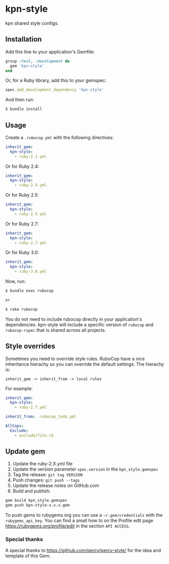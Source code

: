 # kpn-style

kpn shared style configs.

## Installation

Add this line to your application's Gemfile:

```ruby
group :test, :development do
  gem 'kpn-style'
end
```

Or, for a Ruby library, add this to your gemspec:

```ruby
spec.add_development_dependency 'kpn-style'
```

And then run:

```bash
$ bundle install
```

## Usage

Create a `.rubocop.yml` with the following directives:

```yaml
inherit_gem:
  kpn-style:
    - ruby-2.1.yml
```

Or for Ruby 2.4:

```yaml
inherit_gem:
  kpn-style:
    - ruby-2.4.yml
```

Or for Ruby 2.5:

```yaml
inherit_gem:
  kpn-style:
    - ruby-2.5.yml
```

Or for Ruby 2.7:

```yaml
inherit_gem:
  kpn-style:
    - ruby-2.7.yml
```

Or for Ruby 3.0:

```yaml
inherit_gem:
  kpn-style:
    - ruby-3.0.yml
```
Now, run:

```bash
$ bundle exec rubocop

or

$ rake rubocop
```

You do not need to include rubocop directly in your application's dependencies. kpn-style will include a specific version of `rubocop` and `rubocop-rspec` that is shared across all projects.

## Style overrides

Sometimes you need to override style rules. RuboCop have a nice inheritance hierachy so you can override the default settings.
The hierachy is:

```
inherit_gem -> inherit_from -> local rules
```

For example:

```yaml
inherit_gem:
  kpn-style:
    - ruby-2.7.yml

inherit_from: .rubocop_todo.yml

AllCops:
  Exclude:
    - exclude/file.rb
```

## Update gem

1. Update the ruby-2.X.yml file
2. Update the version parameter `spec.version` in the `kpn_style.gemspec`
3. Tag the release: `git tag VERSION`
4. Push changes: `git push --tags`
5. Update the release notes on GitHub.com
6. Build and publish:

```bash
gem build kpn_style.gemspec
gem push kpn-style-x.x.x.gem
```

To push gems to rubygems.org you can use a `~/.gem/credentials` with the `rubygems_api_key`. You can find a small how to on the Profile edit page https://rubygems.org/profile/edit in the section `API ACCESS`.

### Special thanks

A special thanks to https://github.com/percy/percy-style/ for the idea and template of this Gem.
